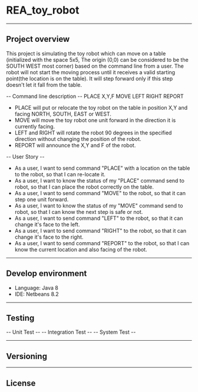 # REA_toy_robot
----------------
Project overview
----------------
This project is simulating the toy robot which can move on a table (initialized with the space 5x5, The origin (0,0) can be considered to be the SOUTH WEST most corner) based on the command line from a user. The robot will not start the moving process until it receives a valid starting point(the location is on the table). It will step forward only if this step doesn't let it fall from the table.

-- Command line description --
PLACE X,Y,F
MOVE
LEFT
RIGHT
REPORT

- PLACE will put or relocate the toy robot on the table in position X,Y and facing NORTH, SOUTH, EAST or WEST.
- MOVE will move the toy robot one unit forward in the direction it is currently facing.
- LEFT and RIGHT will rotate the robot 90 degrees in the specified direction without changing the position of the robot.
- REPORT will announce the X,Y and F of the robot.

-- User Story --
- As a user, I want to send command "PLACE" with a location on the table to the robot, so that I can re-locate it.
- As a user, I want to know the status of my "PLACE" command send to robot, so that I can place the robot correctly on the table.
- As a user, I want to send command "MOVE" to the robot, so that it can step one unit forward. 
- As a user, I want to know the status of my "MOVE" command send to robot, so that I can know the next step is safe or not.
- As a user, I want to send command "LEFT" to the robot, so that it can change it's face to the left. 
- As a user, I want to send command "RIGHT" to the robot, so that it can change it's face to the right.
- As a user, I want to send command "REPORT" to the robot, so that I can know the current location and also facing of the robot.

-------------------
Develop environment
-------------------
- Language: Java 8
- IDE: Netbeans 8.2

--------
Testing
--------

-- Unit Test --
-- Integration Test --
-- System Test --

----------
Versioning
----------

-------
License
-------


